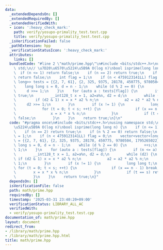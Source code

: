 ```yaml
---
data:
  _extendedDependsOn: []
  _extendedRequiredBy: []
  _extendedVerifiedWith:
  - icon: ':heavy_check_mark:'
    path: verify/yosupo-primality_test.test.cpp
    title: verify/yosupo-primality_test.test.cpp
  _isVerificationFailed: false
  _pathExtension: hpp
  _verificationStatusIcon: ':heavy_check_mark:'
  attributes:
    links: []
  bundledCode: "#line 2 \"math/prime.hpp\"\n#include <bits/stdc++.h>\nusing namespace\
    \ std;\n// \u7D20\u6570\u5224\u5B9A O(log n)\nbool isprime(long long n) {\n  \
    \  if (n <= 1) return false;\n    if (n == 2) return true;\n    if (n % 2 == 0)\
    \ return false;\n    int flag = 1;\n    if (n < 4759123141LL) flag = 0;\n    vector<vector<long\
    \ long>> tests = {{2, 7, 61}, {2, 325, 9375, 28178, 450775, 9780504, 1795265022}};\n\
    \    long long s = 0, d = n - 1;\n    while (d % 2 == 0) {\n        ++s;\n   \
    \     d >>= 1;\n    }\n    for (auto a : tests[flag]) {\n        if (n <= a) return\
    \ true;\n        __int128_t x = 1, a2=a%n, d2 = d;\n        while (d2) {\n   \
    \         if (d2 & 1) x = x * a2 % n;\n            a2 = a2 * a2 % n;\n       \
    \     d2 >>= 1;\n        }\n        if (x != 1) {\n            long long t;\n\
    \            for (t = 0; t < s; ++t) {\n                if (x == n - 1) break;\n\
    \                x = x * x % n;\n            }\n            if (t == s) return\
    \ false;\n        }\n    }\n    return true;\n}\n"
  code: "#pragma once\n#include <bits/stdc++.h>\nusing namespace std;\n// \u7D20\u6570\
    \u5224\u5B9A O(log n)\nbool isprime(long long n) {\n    if (n <= 1) return false;\n\
    \    if (n == 2) return true;\n    if (n % 2 == 0) return false;\n    int flag\
    \ = 1;\n    if (n < 4759123141LL) flag = 0;\n    vector<vector<long long>> tests\
    \ = {{2, 7, 61}, {2, 325, 9375, 28178, 450775, 9780504, 1795265022}};\n    long\
    \ long s = 0, d = n - 1;\n    while (d % 2 == 0) {\n        ++s;\n        d >>=\
    \ 1;\n    }\n    for (auto a : tests[flag]) {\n        if (n <= a) return true;\n\
    \        __int128_t x = 1, a2=a%n, d2 = d;\n        while (d2) {\n           \
    \ if (d2 & 1) x = x * a2 % n;\n            a2 = a2 * a2 % n;\n            d2 >>=\
    \ 1;\n        }\n        if (x != 1) {\n            long long t;\n           \
    \ for (t = 0; t < s; ++t) {\n                if (x == n - 1) break;\n        \
    \        x = x * x % n;\n            }\n            if (t == s) return false;\n\
    \        }\n    }\n    return true;\n}"
  dependsOn: []
  isVerificationFile: false
  path: math/prime.hpp
  requiredBy: []
  timestamp: '2025-03-31 23:40:20+09:00'
  verificationStatus: LIBRARY_ALL_AC
  verifiedWith:
  - verify/yosupo-primality_test.test.cpp
documentation_of: math/prime.hpp
layout: document
redirect_from:
- /library/math/prime.hpp
- /library/math/prime.hpp.html
title: math/prime.hpp
---
```

